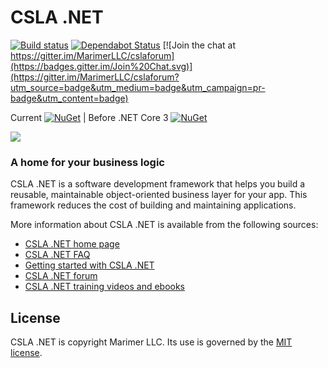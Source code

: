 CSLA .NET
====
[![Build status](https://ci.appveyor.com/api/projects/status/jl2k3pjvtqca4lei/branch/master?svg=true)](https://ci.appveyor.com/project/rockfordlhotka/csla/branch/master)
[![Dependabot Status](https://api.dependabot.com/badges/status?host=github&repo=MarimerLLC/csla)](https://dependabot.com)
[![Join the chat at https://gitter.im/MarimerLLC/cslaforum](https://badges.gitter.im/Join%20Chat.svg)](https://gitter.im/MarimerLLC/cslaforum?utm_source=badge&utm_medium=badge&utm_campaign=pr-badge&utm_content=badge)

Current [![NuGet](https://img.shields.io/nuget/v/Csla.svg)](https://www.nuget.org/packages/Csla) | 
Before .NET Core 3 [![NuGet](https://img.shields.io/nuget/v/CSLA-Core.svg)](https://www.nuget.org/packages/CSLA-Core)

![](https://raw.github.com/MarimerLLC/csla/master/Support/Logos/csla%20win8_mid.png)

### A home for your business logic

CSLA .NET is a software development framework that helps you build a reusable, maintainable object-oriented business layer for your app. This framework reduces the cost of building and maintaining applications. 

More information about CSLA .NET is available from the following sources:

* [CSLA .NET home page](http://www.cslanet.com)
* [CSLA .NET FAQ](https://github.com/MarimerLLC/csla/blob/master/docs/index.md)
* [Getting started with CSLA .NET](https://github.com/MarimerLLC/csla/blob/master/docs/Getting-started.md)
* [CSLA .NET forum](https://github.com/marimerllc/cslaforum) 
* [CSLA .NET training videos and ebooks](https://github.com/MarimerLLC/csla/blob/master/docs/Books-and-videos.md)

License
-------
CSLA .NET is copyright Marimer LLC.
Its use is governed by the [MIT license](https://github.com/MarimerLLC/csla/blob/master/license.md).
